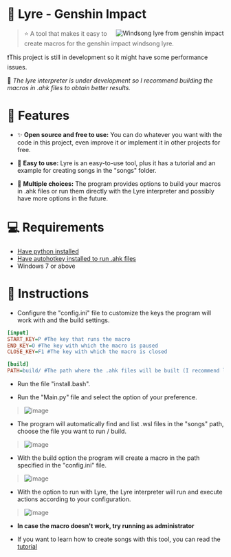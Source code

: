 # 🎹 Lyre - Genshin Impact

<img src="https://github.com/nothazu/Lyre/assets/153567247/a5006f90-a6f2-488c-84b9-8c9073929a97" alt="Windsong lyre from genshin impact" align="right">

> ⭐ A tool that makes it easy to create macros for the genshin impact windsong lyre.

❗This project is still in development so it might have some performance issues. 

🧲 *The lyre interpreter is under development so I recommend building the macros in .ahk files to obtain better results.*

# 💫 Features
+ ✨ **Open source and free to use:** You can do whatever you want with the code in this project, even improve it or implement it in other projects for free.

+ 🍫 **Easy to use:** Lyre is an easy-to-use tool, plus it has a tutorial and an example for creating songs in the "songs" folder.

+ 🍃 **Multiple choices:** The program provides options to build your macros in .ahk files or run them directly with the Lyre interpreter and possibly have more options in the future.

# 💻 Requirements
+ [Have python installed](https://www.python.org/)
+ [Have autohotkey installed to run .ahk files](https://www.autohotkey.com/)
+ Windows 7 or above

# 📖 Instructions

+ Configure the "config.ini" file to customize the keys the program will work with and the build settings.
```ini
[input]
START_KEY=P #The key that runs the macro
END_KEY=O #The key with which the macro is paused
CLOSE_KEY=F1 #The key with which the macro is closed

[build]
PATH=build/ #The path where the .ahk files will be built (I recommend leaving it like this)
```

+ Run the file "install.bash".

+ Run the "Main.py" file and select the option of your preference.
> ![image](https://github.com/nothazu/Lyre/assets/153567247/bc1a0e91-1c7d-401d-8201-a2886678db3f)

+ The program will automatically find and list .wsl files in the "songs" path, choose the file you want to run / build.
> ![image](https://github.com/nothazu/Lyre/assets/153567247/a743362e-2e02-4cea-b6d7-e1ec06430730)

+ With the build option the program will create a macro in the path specified in the "config.ini" file.
> ![image](https://github.com/nothazu/Lyre/assets/153567247/b1a9d44b-d50b-408b-b947-510668a3219b)

+ With the option to run with Lyre, the Lyre interpreter will run and execute actions according to your configuration.
> ![image](https://github.com/nothazu/Lyre/assets/153567247/e9b0a8ec-502b-4f9e-b6ec-1636a37c26fc)

+ **In case the macro doesn't work, try running as administrator**

+ If you want to learn how to create songs with this tool, you can read the [tutorial](https://github.com/nothazu/Lyre/blob/main/songs/Tutorial.md)
